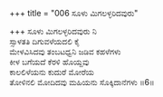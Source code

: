 +++
title = "006 ಸೂಳು ಮಿಗಲಳ್ಳರಿದವುರು"

+++
ಸೂಳು ಮಿಗಲಳ್ಳರಿದವುರು ನಿ  
ಸ್ಸಾಳತತಿ ದಿಗುವಳೆಯದಲಿ ಕೈ  
ಮೇಳವಿಸಿದವು ತಂಬಟಧ್ವನಿ ಜಡಿವ ಕಹಳೆಗಳು  
ಕೀಳ ಬಗೆಯದೆ ಕೆರಳಿ ಹೊಯ್ದವು  
ಕಾಲಲಿಳೆಯನು ಕುದುರೆ ಮೋರೆಯ  
ತೋಳಿನಲಿ ಮೋದಿದವು ಮಹಿಯನು ಸೊಕ್ಕಿದಾನೆಗಳು    ॥6॥